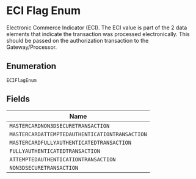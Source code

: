 
# ECI Flag Enum

Electronic Commerce Indicator (ECI). The ECI value is part of the 2 data elements that indicate the transaction was processed electronically. This should be passed on the authorization transaction to the Gateway/Processor.

## Enumeration

`ECIFlagEnum`

## Fields

| Name |
|  --- |
| `MASTERCARDNON3DSECURETRANSACTION` |
| `MASTERCARDATTEMPTEDAUTHENTICATIONTRANSACTION` |
| `MASTERCARDFULLYAUTHENTICATEDTRANSACTION` |
| `FULLYAUTHENTICATEDTRANSACTION` |
| `ATTEMPTEDAUTHENTICATIONTRANSACTION` |
| `NON3DSECURETRANSACTION` |

